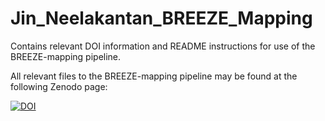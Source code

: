 # Jin_Neelakantan_BREEZE_Mapping
Contains relevant DOI information and README instructions for use of the BREEZE-mapping pipeline.

All relevant files to the BREEZE-mapping pipeline may be found at the following Zenodo page:

[![DOI](https://zenodo.org/badge/DOI/10.5281/zenodo.7996403.svg)](https://doi.org/10.5281/zenodo.7996403)

